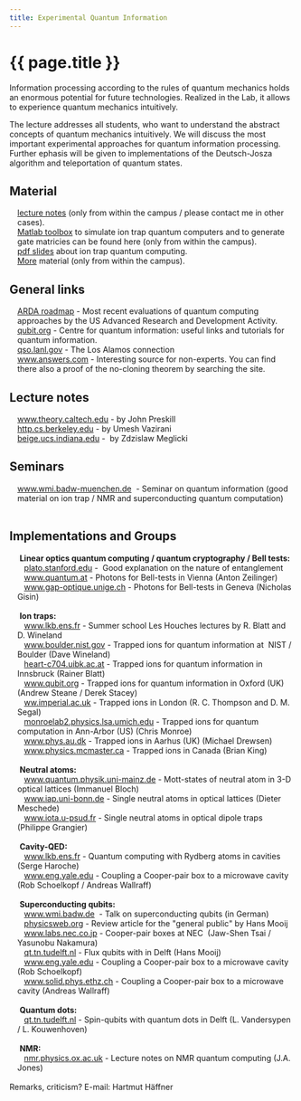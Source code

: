 ```yaml
---
title: Experimental Quantum Information
---
```


# {{ page.title }}

Information processing
according to the rules of quantum mechanics holds an enormous potential
for future technologies. Realized in the Lab, it allows to experience
quantum mechanics intuitively.

The lecture addresses all students, who want to understand the abstract
concepts of quantum mechanics intuitively. We will discuss the most
important experimental approaches for quantum information processing.
Further ephasis will be given to implementations of the Deutsch-Josza
algorithm and teleportation of quantum states.

## Material

<div style="margin-left:1em">
 <a href="/teaching/exp-quant-info/restricted/script.pdf">lecture notes</a> (only from within
the campus / please contact me in other cases).<br>
<a href="/teaching/exp-quant-info/restricted/quantumcomputer.ZIP">Matlab toolbox</a> to simulate ion trap quantum computers and to generate
gate matricies can be found here (only from within
the campus).<br>
<a href="/teaching/exp-quant-info/Ion-QC2.pdf">pdf slides</a> about ion trap
quantum computing.<br>
<a href="/teaching/exp-quant-info/restricted">More</a> material (only from within
the campus).
</div>

## General links

<div style="margin-left:1em">
 <a href="http://qist.lanl.gov/qcomp_map.shtml">ARDA
roadmap</a> -
Most recent
evaluations of quantum computing approaches by the US Advanced
Research and
Development Activity.<br>
<a  href="http://www.qubit.org/">qubit.org</a> - Centre for quantum
information: useful links and tutorials for quantum information.<br>
<a  href="http://qso.lanl.gov/qc/">qso.lanl.gov</a> - The Los Alamos
connection<br>
<a href="http://www.answers.com/quantum%20computers">www.answers.com</a>
- Interesting source for non-experts. You can find there also a proof
of the no-cloning theorem by searching the site.<br>
</div>

## Lecture notes

<div style="margin-left:1em">
<a href="http://www.theory.caltech.edu/people/preskill/ph229/#lecture">
www.theory.caltech.edu</a> - by John
Preskill<br>
<a href="http://http.cs.berkeley.edu/%7Evazirani/qc.html">
http.cs.berkeley.edu</a> - by Umesh Vazirani<br>
<a href="http://beige.ucs.indiana.edu/M743-talk-2/index.html">
beige.ucs.indiana.edu</a> -&nbsp;
by Zdzislaw Meglicki
</div>

## Seminars

<div style="margin-left:1em">
<a href="http://www.wmi.badw-muenchen.de/E23/seminars/QIV_WS02_03.html">www.wmi.badw-muenchen.de</a>&nbsp; - Seminar on
quantum information (good material on ion trap / NMR and
superconducting quantum computation)<br>
      <br>
</div>

## Implementations and Groups

<div style="margin-left:1em">
      &nbsp;<strong>Linear
optics quantum computing / quantum
cryptography / Bell tests:</strong><br>
      &nbsp;&nbsp;
      <a href="http://plato.stanford.edu/entries/qt-entangle">plato.stanford.edu</a> -&nbsp; Good
explanation on the nature of entanglement<br>
      &nbsp;&nbsp;
      <a  href="http://www.quantum.at">www.quantum.at</a> -
Photons for Bell-tests in Vienna (Anton Zeilinger)<br>
      &nbsp;&nbsp; <a  href="http://www.gap-optique.unige.ch/Projects/Quantum/LookUp.asp?Group=2">www.gap-optique.unige.ch</a>
- Photons for Bell-tests in Geneva (Nicholas Gisin)&nbsp;<br>
      <br>
      &nbsp;<strong>Ion traps:</strong><br>
       &nbsp;&nbsp; <a href="http://www.lkb.ens.fr/recherche/qedcav/houches/Blattwineland.htm">www.lkb.ens.fr</a> - Summer school Les
Houches lectures by R. Blatt and D. Wineland<br>
      &nbsp;&nbsp; <a href="http://www.boulder.nist.gov/timefreq/ion/index.htm">www.boulder.nist.gov</a> - Trapped ions for
quantum information at&nbsp; NIST /&nbsp; Boulder (Dave Wineland)<br>
      &nbsp;&nbsp; <a href="http://heart-c704.uibk.ac.at/">heart-c704.uibk.ac.at</a> - Trapped ions for
quantum information in Innsbruck (Rainer Blatt) <br>
&nbsp;&nbsp; <a href="http://www.qubit.org/research/IonTrap/">www.qubit.org</a> - Trapped ions for
quantum information in Oxford (UK) (Andrew Steane / Derek Stacey) <br>
&nbsp;&nbsp; <a href="http://www.imperial.ac.uk/research/qols/research_areas/ion_traps.htm">ww.imperial.ac.uk</a> - Trapped ions in
London (R. C. Thompson and D. M. Segal)<br>
&nbsp;&nbsp; </span><a href="http://monroelab2.physics.lsa.umich.edu/">monroelab2.physics.lsa.umich.edu</a> - Trapped ions for
quantum computation in Ann-Arbor (US) (Chris Monroe)<br>
      &nbsp;&nbsp;
      </span><a href="http://www.phys.au.dk/iontrapgroup/">www.phys.au.dk</a> - Trapped ions in
Aarhus (UK) (Michael Drewsen)<br>
      &nbsp;&nbsp;
      <a  href="http://www.physics.mcmaster.ca/people/faculty/King/King_B_h.html">www.physics.mcmaster.ca</a> - Trapped ions in
Canada (Brian King)<br>
      <br>
&nbsp;<strong>Neutral atoms:</strong><br>
&nbsp;&nbsp; <a href="http://www.quantum.physik.uni-mainz.de/bec/">www.quantum.physik.uni-mainz.de</a>
- Mott-states of neutral atom in 3-D optical lattices (Immanuel Bloch)<br>
&nbsp;&nbsp; <a href="http://www.iap.uni-bonn.de/ag_meschede/">www.iap.uni-bonn.de</a> - Single neutral
atoms in optical lattices (Dieter Meschede)<br>
&nbsp;&nbsp; <a
 href="http://www.iota.u-psud.fr/%7Egrangier/Dipolaire/Piegedipgb.html">www.iota.u-psud.fr</a>
- Single neutral atoms in optical dipole traps (Philippe Grangier)<br>
      <br>
&nbsp;<strong>Cavity-QED:</strong><br>
&nbsp;&nbsp; <a href="http://www.lkb.ens.fr/recherche/qedcav/">www.lkb.ens.fr</a> - Quantum computing
with Rydberg atoms in cavities (Serge Haroche)<br>
&nbsp;&nbsp; <a href="http://www.eng.yale.edu/rslab/"> www.eng.yale.edu</a> - Coupling a
Cooper-pair box to a microwave cavity (Rob Schoelkopf / Andreas
Wallraff)<br>
      <br>
      &nbsp;<strong>Superconducting qubits:</strong><br>
&nbsp;&nbsp; <a
 href="http://www.wmi.badw.de/E23/seminars/WS0203-QIV/2003-01-28.folien.pdf">www.wmi.badw.de</a>&nbsp;
- Talk on superconducting qubits (in German)<br>
      &nbsp;&nbsp;
      <a href="http://physicsweb.org/articles/world/17/12/7">physicsweb.org</a> - Review article for
the "general public" by Hans Mooij<br>
      &nbsp;&nbsp; <a href="http://www.labs.nec.co.jp/Eng/innovative/E3/top.html">www.labs.nec.co.jp</a> - Cooper-pair boxes
at NEC&nbsp; (Jaw-Shen Tsai / Yasunobu Nakamura)<br>
&nbsp;&nbsp; <a href="http://qt.tn.tudelft.nl/research/fluxqubit/fluxqubit.html">qt.tn.tudelft.nl</a> - Flux qubits with
in Delft (Hans Mooij)<br>
      &nbsp;&nbsp; <a href="http://www.eng.yale.edu/rslab/">www.eng.yale.edu</a> - Coupling a
Cooper-pair box to a microwave cavity (Rob Schoelkopf)<br>&nbsp;&nbsp; <a
 href="http://www.solid.phys.ethz.ch/wallraff/content/science/contact.html">www.solid.phys.ethz.ch</a> - Coupling a
Cooper-pair box to a microwave cavity (Andreas
Wallraff)<br>
      <br>
&nbsp;<strong>Quantum
dots:</strong><br>
     &nbsp;&nbsp; <a href="http://qt.tn.tudelft.nl/research/spinqubits/">qt.tn.tudelft.nl</a> - Spin-qubits with
quantum dots in Delft (L. Vandersypen / L. Kouwenhoven)<br>
      <br>
      &nbsp;<strong>NMR:</strong><br>
      &nbsp;&nbsp; <a href="http://nmr.physics.ox.ac.uk/pdfs/lhnmrqc.pdf">nmr.physics.ox.ac.uk</a> - Lecture notes on
NMR quantum computing (J.A. Jones)<br>
</div>

<br/>
Remarks, criticism? E-mail: Hartmut Häffner
<script>emicon("edu", "berkeley", "hhaeffner")</script>
